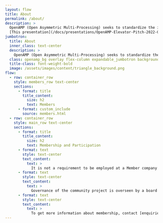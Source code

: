 ```yaml
---
layout: flow
title: About
permalink: /about/
description: >
  OpenAMP (Open Asymmetric Multi-Processing) seeks to standardize the interactions between operating environments in a heterogeneous embedded system through open source solutions for Asymmetric MultiProcessing (AMP).
  [This presentation](/docs/presentations/OpenAMP-Elevator-Pitch-2022-Q1.pdf "OpenAMP elevator pitch slides PDF") describes OpenAMP in a nutshell.
jumbotron:
  title: About
  inner_class: text-center
  description: >
    OpenAMP (Open Asymmetric Multi-Processing) seeks to standardize the interactions between operating environments in a heterogeneous embedded system through open source solutions for Asymmetric MultiProcessing (AMP).
  class: openamp_bg overlay flex-column expandable_jumbotron background-image
  title-class: font-weight-bold
  image: /assets/images/content/triangle_background.png
flow:
  - row: container_row
    style: members_row text-center
    sections:
      - format: title
        title_content:
          size: h2
          text: Members
      - format: custom_include
        source: members.html
  - row: container_row
    style: main_row text-center
    sections:
      - format: title
        title_content:
          size: h2
          text: Membership and Participation
      - format: text
        style: text-center
        text_content:
          text: >
            It is not a requirement to be employed at a Member company to participate as a developer or in the OpenAMP Technical Steering Committee.  Community participation is welcome!
      - format: text
        style: text-center
        text_content:
          text: >
            Governance of the community project is overseen by a board of representatives from Member companies.  Member fees support administration for the project, such as the project website and mailing lists.  Details of the Governance are in the [Project Charter](../docs/OpenAMPProject_Charter_Approved2020Mar06BoardMeeting.pdf).
      - format: text
        style: text-center
        text_content:
          text: >
            To get more information about membership, contact [enquiries@openampproject.org](mailto:enquiries@openampproject.org "Enquiries email")
---
```

